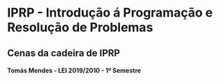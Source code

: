 # IPRP - Introdução á Programação e Resolução de Problemas
## Cenas da cadeira de IPRP
#### Tomás Mendes - LEI 2019/2010 - 1º Semestre
